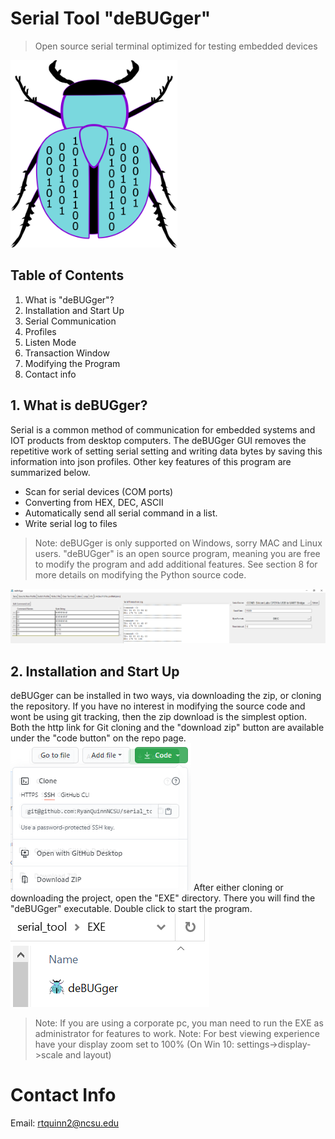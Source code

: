 # Serial Tool "deBUGger"
> Open source serial terminal optimized for testing embedded devices
<img src="Images/Bugger.png" height="300">

## Table of Contents
1. What is "deBUGger"?
2. Installation and Start Up
3. Serial Communication
4. Profiles
5. Listen Mode
6. Transaction Window
7. Modifying the Program
8. Contact info

## 1. What is deBUGger?
Serial is a common method of communication for embedded systems and IOT products from desktop computers. The deBUGger GUI removes the repetitive work of setting serial setting and writing data bytes by saving this information into json profiles. Other key features of this program are summarized below.
- Scan for serial devices (COM ports)
- Converting from HEX, DEC, ASCII
- Automatically send all serial command in a list.
- Write serial log to files
> Note: deBUGger is only supported on Windows, sorry MAC and Linux users.
"deBUGger" is an open source program, meaning you are free to modify the program and add additional features. See section 8 for more details on modifying the Python source code.
<img src="Images/deBUGger_Example.PNG">

## 2. Installation and Start Up
deBUGger can be installed in two ways, via downloading the zip, or cloning the repository. If you have no interest in modifying the source code and wont be using git tracking, then the zip download is the simplest option. Both the http link for Git cloning and the "download zip" button are available under the "code button" on the repo page.
<img src="Images/Download.PNG">
After either cloning or downloading the project, open the "EXE" directory. There you will find the "deBUGger" executable. Double click to start the program.
<img src="Images/Executable.PNG">
> Note: If you are using a corporate pc, you man need to run the EXE as administrator for features to work.
> Note: For best viewing experience have your display zoom set to 100% (On Win 10: settings->display->scale and layout)

# Contact Info
Email: rtquinn2@ncsu.edu
